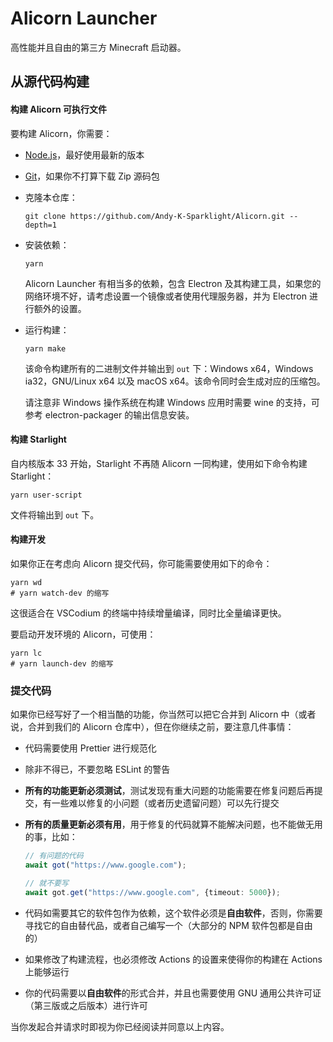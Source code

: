 # Alicorn Launcher

高性能并且自由的第三方 Minecraft 启动器。

## 从源代码构建

#### 构建 Alicorn 可执行文件

要构建 Alicorn，你需要：

- [Node.js](https://nodejs.org)，最好使用最新的版本

- [Git](https://git-scm.com)，如果你不打算下载 Zip 源码包

- 克隆本仓库：
  
  ```shell
  git clone https://github.com/Andy-K-Sparklight/Alicorn.git --depth=1
  ```

- 安装依赖：
  
  ```shell
  yarn
  ```
  
  Alicorn Launcher 有相当多的依赖，包含 Electron 及其构建工具，如果您的网络环境不好，请考虑设置一个镜像或者使用代理服务器，并为 Electron 进行额外的设置。

- 运行构建：
  
  ```shell
  yarn make
  ```
  
  该命令构建所有的二进制文件并输出到 `out` 下：Windows x64，Windows ia32，GNU/Linux x64 以及 macOS x64。该命令同时会生成对应的压缩包。
  
  请注意非 Windows 操作系统在构建 Windows 应用时需要 wine 的支持，可参考 electron-packager 的输出信息安装。

#### 构建 Starlight

自内核版本 33 开始，Starlight 不再随 Alicorn 一同构建，使用如下命令构建 Starlight：

```shell
yarn user-script
```

文件将输出到 `out` 下。 

#### 构建开发

如果你正在考虑向 Alicorn 提交代码，你可能需要使用如下的命令：

```shell
yarn wd 
# yarn watch-dev 的缩写
```

这很适合在 VSCodium 的终端中持续增量编译，同时比全量编译更快。

要启动开发环境的 Alicorn，可使用：

```shell
yarn lc
# yarn launch-dev 的缩写
```

### 提交代码

如果你已经写好了一个相当酷的功能，你当然可以把它合并到 Alicorn 中（或者说，合并到我们的 Alicorn 仓库中），但在你继续之前，要注意几件事情：

- 代码需要使用 Prettier 进行规范化

- 除非不得已，不要忽略 ESLint 的警告

- **所有的功能更新必须测试**，测试发现有重大问题的功能需要在修复问题后再提交，有一些难以修复的小问题（或者历史遗留问题）可以先行提交

- **所有的质量更新必须有用**，用于修复的代码就算不能解决问题，也不能做无用的事，比如：
  
  ```typescript
  // 有问题的代码
  await got("https://www.google.com");
  
  // 就不要写
  await got.get("https://www.google.com", {timeout: 5000});
  ```

- 代码如需要其它的软件包作为依赖，这个软件必须是**自由软件**，否则，你需要寻找它的自由替代品，或者自己编写一个（大部分的 NPM 软件包都是自由的）

- 如果修改了构建流程，也必须修改 Actions 的设置来使得你的构建在 Actions 上能够运行

- 你的代码需要以**自由软件**的形式合并，并且也需要使用 GNU 通用公共许可证（第三版或之后版本）进行许可

当你发起合并请求时即视为你已经阅读并同意以上内容。
